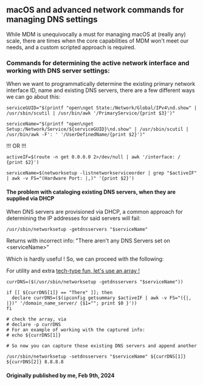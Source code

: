## macOS and advanced network commands for managing DNS settings

While MDM is unequivocally a must for managing macOS at (really any) scale, there are times when the core capabilities of MDM won't meet our needs, and a custom scripted approach is required.

### Commands for determining the active network interface and working with DNS server settings:

When we want to programmatically determine the existing primary network interface ID, name and existing DNS servers, there are a few different ways we can go about this:

```shell
serviceGUID="$(printf "open\nget State:/Network/Global/IPv4\nd.show" | /usr/sbin/scutil | /usr/bin/awk '/PrimaryService/{print $3}')"

serviceName="$(printf "open\nget Setup:/Network/Service/${serviceGUID}\nd.show" | /usr/sbin/scutil | /usr/bin/awk -F': ' '/UserDefinedName/{print $2}')"
```

!!! OR !!!

```shell
activeIF=$(route -n get 0.0.0.0 2>/dev/null | awk '/interface: / {print $2}')

serviceName=$(networksetup -listnetworkserviceorder | grep "$activeIF" | awk -v FS="(Hardware Port: |,)" '{print $2}')

```
#### The problem with cataloging existing DNS servers, when they are supplied via DHCP

When DNS servers are provisioned via DHCP, a common approach for determining the IP addresses for said servers will fail:

```shell
/usr/sbin/networksetup -getdnsservers "$serviceName"
```

Returns with incorrect info: "There aren't any DNS Servers set on \<serviceName\>"

Which is hardly useful ! So, we can proceed with the following:

For utility and extra [tech-type fun, let's use an array !](https://www.google.com/search?q=shell+scripting+using+an+array) 
```shell
currDNS=($(/usr/sbin/networksetup -getdnsservers "$serviceName"))

if [[ ${currDNS[1]} == "There" ]]; then
  declare currDNS=($(ipconfig getsummary $activeIF | awk -v FS="({|, |})" '/domain_name_server/ {$1=""; print $0 }'))
fi

# check the array, via 
# declare -p currDNS
# For an example of working with the captured info:
# echo ${currDNS[1]}

# So now you can capture those existing DNS servers and append another

/usr/sbin/networksetup -setdnsservers "$serviceName" ${currDNS[1]} ${currDNS[2]} 8.8.8.8
```

#### Originally published by me, Feb 9th, 2024
